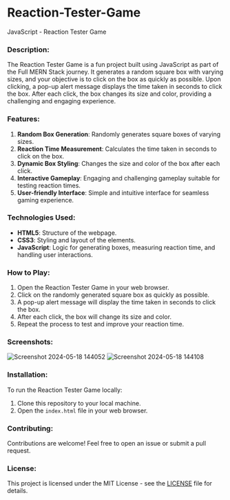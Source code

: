 # Reaction-Tester-Game
JavaScript - Reaction Tester Game

### Description:
The Reaction Tester Game is a fun project built using JavaScript as part of the Full MERN Stack journey. It generates a random square box with varying sizes, and your objective is to click on the box as quickly as possible. Upon clicking, a pop-up alert message displays the time taken in seconds to click the box. After each click, the box changes its size and color, providing a challenging and engaging experience.

### Features:
1. **Random Box Generation**: Randomly generates square boxes of varying sizes.
2. **Reaction Time Measurement**: Calculates the time taken in seconds to click on the box.
3. **Dynamic Box Styling**: Changes the size and color of the box after each click.
4. **Interactive Gameplay**: Engaging and challenging gameplay suitable for testing reaction times.
5. **User-friendly Interface**: Simple and intuitive interface for seamless gaming experience.

### Technologies Used:
- **HTML5**: Structure of the webpage.
- **CSS3**: Styling and layout of the elements.
- **JavaScript**: Logic for generating boxes, measuring reaction time, and handling user interactions.

### How to Play:
1. Open the Reaction Tester Game in your web browser.
2. Click on the randomly generated square box as quickly as possible.
3. A pop-up alert message will display the time taken in seconds to click the box.
4. After each click, the box will change its size and color.
5. Repeat the process to test and improve your reaction time.

### Screenshots:
![Screenshot 2024-05-18 144052](https://github.com/kuldeep2300/Reaction-Tester-Game/assets/155528947/e32e8af5-5932-4b00-9e0d-5430b3d328a0)
![Screenshot 2024-05-18 144108](https://github.com/kuldeep2300/Reaction-Tester-Game/assets/155528947/e32bf315-dabd-4e7b-8cc6-007e110ec6a8)


### Installation:
To run the Reaction Tester Game locally:
1. Clone this repository to your local machine.
2. Open the `index.html` file in your web browser.

### Contributing:
Contributions are welcome! Feel free to open an issue or submit a pull request.

### License:
This project is licensed under the MIT License - see the [LICENSE](LICENSE) file for details.
